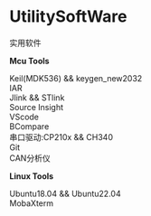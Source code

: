# UtilitySoftWare
实用软件

**Mcu Tools**  

Keil(MDK536) && keygen_new2032  
IAR  
Jlink && STlink   
Source Insight  
VScode  
BCompare  
串口驱动:CP210x && CH340  
Git  
CAN分析仪

**Linux Tools**

Ubuntu18.04 && Ubuntu22.04  
MobaXterm  
